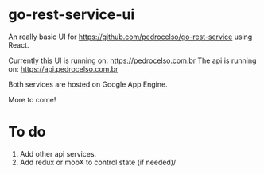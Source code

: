 # go-rest-service-ui

An really basic UI for https://github.com/pedrocelso/go-rest-service using React.

Currently this UI is running on: https://pedrocelso.com.br
The api is running on: https://api.pedrocelso.com.br

Both services are hosted on Google App Engine.

More to come!

# To do
1. Add other api services.
2. Add redux or mobX to control state (if needed)/
